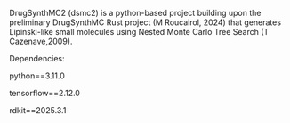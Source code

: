 DrugSynthMC2 (dsmc2) is a python-based project building upon the preliminary DrugSynthMC Rust project (M Roucairol, 2024) that generates Lipinski-like small molecules using Nested Monte Carlo Tree Search (T Cazenave,2009).

Dependencies:

python==3.11.0

tensorflow==2.12.0

rdkit==2025.3.1
